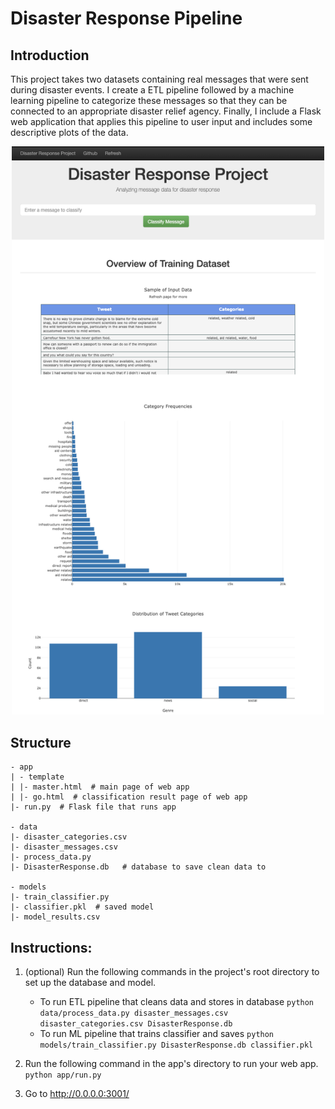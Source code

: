 # Disaster Response Pipeline

## Introduction
This project takes two datasets containing real messages that were sent during disaster events. I create a ETL pipeline followed by a machine learning pipeline to categorize these messages so that they can be connected to an appropriate disaster relief agency. Finally, I include a Flask web application that applies this pipeline to user input and includes some descriptive plots of the data. 

<p align="center">
<img src="https://github.com/alanjeffares/data-science-nanodegree/blob/master/disaster-response-pipeline/app_screenshot.png"  width="500">
</p>

## Structure 
```
- app
| - template
| |- master.html  # main page of web app
| |- go.html  # classification result page of web app
|- run.py  # Flask file that runs app

- data
|- disaster_categories.csv  
|- disaster_messages.csv  
|- process_data.py
|- DisasterResponse.db   # database to save clean data to

- models
|- train_classifier.py
|- classifier.pkl  # saved model 
|- model_results.csv
```

## Instructions:
1. (optional) Run the following commands in the project's root directory to set up the database and model.

    - To run ETL pipeline that cleans data and stores in database
        `python data/process_data.py disaster_messages.csv disaster_categories.csv DisasterResponse.db`
    - To run ML pipeline that trains classifier and saves
        `python models/train_classifier.py DisasterResponse.db classifier.pkl`

2. Run the following command in the app's directory to run your web app.
    `python app/run.py`

3. Go to http://0.0.0.0:3001/
